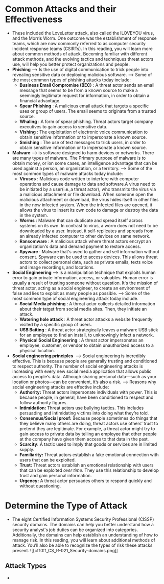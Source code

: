 # Common Attacks and their Effectiveness
- These included the LoveLetter attack,  also called the ILOVEYOU virus, and the Morris Worm. One outcome was the establishment of response teams, which are now commonly referred to as computer security incident response teams (CSIRTs). In this reading, you will learn more about common methods of attack. Becoming familiar with different attack methods, and the evolving tactics and techniques threat actors use, will help you better protect organizations and people.
- **Phishing**
--> Is the use of digital communication to trick people into revealing sensitive data or deploying malicious software.
--> Some of the most common types of phishing attacks today include:
	- **Business Email Compromise (BEC)** : A threat actor sends an email message that seems to be from a known source to make a seemingly legitimate request for information, in order to obtain a financial advantage. 
	- **Spear Phishing** : A malicious email attack that targets a specific uses or group of users. The email seems to originate from a trusted source.
	- **Whaling** : A form of spear phishing. Threat actors target company executives to gain access to sensitive data.
	- **Vishing** : The exploitation of electronic voice communication to obtain sensitive information or to impersonate a known source. 
	- **Smishing** : The use of text messages to trick users, in order to obtain sensitive information or to impersonate a known source.
- **Malware**
--> is software designed to harm devices or networks. There are many types of malware. The Primary purpose of malware is to obtain money, or ion some cases, an intelligence advantage that can be used against a person, an organization, or a territory.
--> Some of the most common types of malware attacks today include:
	- **Viruses** : Malicious code written to interfere with computer operations and cause damage to data and software.A virus need to be initiated by a user(i.e.,a threat actor), who transmits the virus via a malicious attachment or file download. When someone open the malicious attachment or download, the virus hides itself in other files in the now infected system. When the infected files are opened, it allows the virus to insert its own code to damage or destroy the data in the system.
	- **Worms** : Malware that can duplicate and spread itself across systems on its own. In contrast to virus, a worm does not need to be downloaded by a user. Instead, it self-replicates and spreads from an already infected computer to other devices on same network.
	- **Ransomware** : A malicious attack where threat actors encrypt an organization's data and demand payment to restore access.
	- **Spyware** : Malware that's used to gather and sell information without consent. Spyware can be used to access devices. This allows threat actors to collect personal data, such as private emails, texts voice and image recordings, and locations.
- **Social Engineering** 
--> is a manipulation technique that exploits human error to gain private information, access, or valuables. Human error is usually a result of trusting someone without question. It's the mission of threat actor, acting as a social engineer, to create an environment of false and lies to exploit as many people as possible.
--> Some of the most common type of social engineering attack today include.
	- **Social Media phishing** : A threat actor collects detailed information about their tatget from social media sites. Then, they initiate an attack.
	- **Watering hole attack** : A threat actor attacks a website frequently visited by a specific group of users.
	- **USB Baiting** : A threat actor strategically leaves a malware USB stick for an employee to find an install, to unknowingly infect a network.
	- **Physical Social Engineering** : A threat actor impersonates an employee, customer, or vendor to obtain unauthorized access to a physical location.
- **Social engineering principles** 
--> Social engineering is incredibly effective. This is because people are generally trusting and conditioned to respect authority. The number of social engineering attacks is increasing with every new social media application that allows public access to people's data. Although sharing personal data—such as your location or photos—can be convenient, it’s also a risk.
--> Reasons why social engineering attacks are effective include:
	- **Authority:** Threat actors impersonate individuals with power. This is because people, in general, have been conditioned to respect and follow authority figures. 
	- **Intimidation:** Threat actors use bullying tactics. This includes persuading and intimidating victims into doing what they’re told. 
	- **Consensus/Social proof:** Because people sometimes do things that they believe many others are doing, threat actors use others’ trust to pretend they are legitimate. For example, a threat actor might try to gain access to private data by telling an employee that other people at the company have given them access to that data in the past. 
	- **Scarcity:** A tactic used to imply that goods or services are in limited supply. 
	- **Familiarity:** Threat actors establish a fake emotional connection with users that can be exploited.  
	- **Trust:** Threat actors establish an emotional relationship with users that can be exploited _over time_. They use this relationship to develop trust and gain personal information.
	- **Urgency:** A threat actor persuades others to respond quickly and without questioning.
# Determine the Type of  Attack
- The eight Certified Information Systems Security Professional (CISSP) security domains. The domains can help you better understand how a security analyst's job duties can be organized into categories. Additionally, the domains can help establish an understanding of how to manage risk. In this reading, you will learn about additional methods of attack. You’ll also be able to recognize the types of risk these attacks present.
![[cf10f1_CS_R-021_Security-domains.png]]
## **Attack Types**
- 